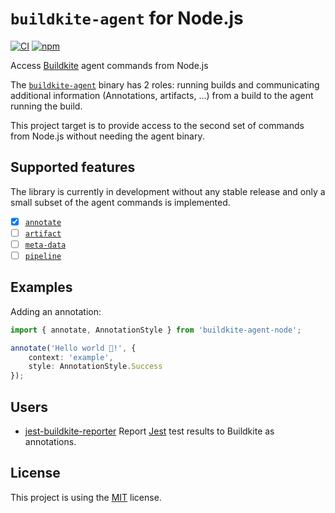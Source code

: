 # `buildkite-agent` for Node.js

[![CI](https://github.com/vbfox/buildkite-agent-node/workflows/CI/badge.svg)](https://github.com/vbfox/buildkite-agent-node/actions?query=workflow%3ACI) [![npm](https://img.shields.io/npm/v/buildkite-agent-node)](https://www.npmjs.com/package/buildkite-agent-node)

Access [Buildkite](https://buildkite.com/) agent commands from Node.js

The [`buildkite-agent`](https://github.com/buildkite/agent) binary has 2 roles: running builds and communicating additional information (Annotations, artifacts, ...) from a build to the agent running the build.

This project target is to provide access to the second set of commands from Node.js without needing the agent binary.

## Supported features

The library is currently in development without any stable release and only a small subset of the agent commands is implemented.

* [x] [`annotate`](https://buildkite.com/docs/agent/v3/cli-annotate)
* [ ] [`artifact`](https://buildkite.com/docs/agent/v3/cli-artifact)
* [ ] [`meta-data`](https://buildkite.com/docs/agent/v3/cli-meta-data)
* [ ] [`pipeline`](https://buildkite.com/docs/agent/v3/cli-pipeline) 

## Examples

Adding an annotation:

```typescript
import { annotate, AnnotationStyle } from 'buildkite-agent-node';

annotate('Hello world 👋!', {
    context: 'example',
    style: AnnotationStyle.Success
});
```

## Users

* [jest-buildkite-reporter](https://github.com/vbfox/jest-buildkite-reporter) Report [Jest](https://jestjs.io/) test results to Buildkite as annotations.

## License

This project is using the [MIT](LICENSE) license.
